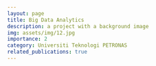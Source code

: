 ```yaml
---
layout: page
title: Big Data Analytics
description: a project with a background image
img: assets/img/12.jpg
importance: 2
category: Universiti Teknologi PETRONAS
related_publications: true
---
```

